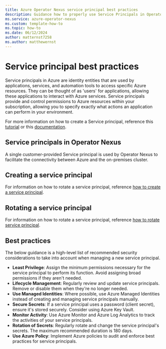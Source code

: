 ```yaml
---
title: Azure Operator Nexus service principal best practices
description: Guidance how to properly use Service Principals in Operator Nexus.
ms.service: azure-operator-nexus
ms.custom: template-how-to
ms.topic: how-to
ms.date: 06/12/2024
author: matternst7258
ms.author: matthewernst
---
```


# Service principal best practices

Service principals in Azure are identity entities that are used by applications, services, and automation tools to access specific Azure resources. They can be thought of as 'users' for applications, allowing these applications to interact with Azure services. Service principals provide and control permissions to Azure resources within your subscription, allowing you to specify exactly what actions an application can perform in your environment. 

For more information on how to create a Service principal, reference this [tutorial](/cli/azure/azure-cli-sp-tutorial-1.md) or this [documentation](/entra/architecture/service-accounts-principal).

## Service principals in Operator Nexus

A single customer-provided Service principal is used by Operator Nexus to facilitate the connectivity between Azure and the on-premises cluster.

## Creating a service principal

For information on how to rotate a service principal, reference [how to create a service principal](../active-directory/develop/howto-create-service-principal-portal.md).

## Rotating a service principal

For information on how to rotate a service principal, reference [how to rotate service principal](../operator-nexus/howto-service-principal-rotation.md).

## Best practices 

The below guidance is a high-level list of recommended security considerations to take into account when managing a new service principal.

- **Least Privilege**: Assign the minimum permissions necessary for the service principal to perform its function. Avoid assigning broad permissions if they aren't needed.
- **Lifecycle Management**: Regularly review and update service principals. Remove or disable them when they're no longer needed.
- **Use Managed Identities**: Where possible, use Azure Managed Identities instead of creating and managing service principals manually.
- **Secure Secrets**: If a service principal uses a password (client secret), ensure it's stored securely. Consider using Azure Key Vault.
- **Monitor Activity**: Use Azure Monitor and Azure Log Analytics to track the activities of your service principals.
- **Rotation of Secrets**: Regularly rotate and change the service principal's secrets. The maximum recommended duration is 180 days. 
- **Use Azure Policy**: Implement Azure policies to audit and enforce best practices for service principals.